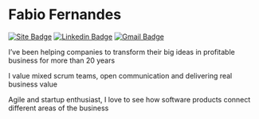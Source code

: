# Fabio Fernandes 
[![Site Badge](https://img.shields.io/badge/-fabiofernandes.net-0EA39E?style=flat-square&logo=HTML5&logoColor=white&link=https://fabiofernandes.net)](https://fabiofernandes.net) 
[![Linkedin Badge](https://img.shields.io/badge/-Fabio%20Fernandes-0EA39E?style=flat-square&logo=Linkedin&logoColor=white&link=https://www.linkedin.com/in/fabiofernandesx)](https://www.linkedin.com/in/fabiofernandesx) 
[![Gmail Badge](https://img.shields.io/badge/-fabio@fabiofernandes.net-0EA39E?style=flat-square&logo=Gmail&logoColor=white&link=mailto:fabio@fabiofernandes.net)](mailto:fabio@fabiofernandes.net)

I’ve been helping companies to transform their big ideas in profitable business for more than 20 years

I value mixed scrum teams, open communication and delivering real business value

Agile and startup enthusiast, I love to see how software products connect different areas of the business
